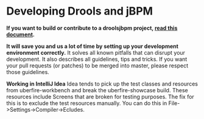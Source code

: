 Developing Drools and jBPM
==========================

**If you want to build or contribute to a droolsjbpm project, [read this document](https://github.com/droolsjbpm/droolsjbpm-build-bootstrap/blob/master/README.md).**

**It will save you and us a lot of time by setting up your development environment correctly.**
It solves all known pitfalls that can disrupt your development.
It also describes all guidelines, tips and tricks.
If you want your pull requests (or patches) to be merged into master, please respect those guidelines.

**Working in IntelliJ Idea**
Idea tends to pick up the test classes and resources from uberfire-workbench and break the uberfire-showcase build. These resources include Screens that are broken for testing purposes.
The fix for this is to exclude the test resources manually. You can do this in File->Settings->Compiler->Ecludes.
